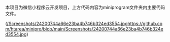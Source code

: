   本项目为微信小程序云开发项目，上方代码内容为miniprogram文件夹内主要代码文件。

  ([/Screenshots/24200744a66e23ba4b746b324ed3554.jpg](https://github.com/htarea/minipro/blob/main/Screenshots/24200744a66e23ba4b746b324ed3554.jpg)https://github.com/htarea/minipro/blob/main/Screenshots/24200744a66e23ba4b746b324ed3554.jpg)
